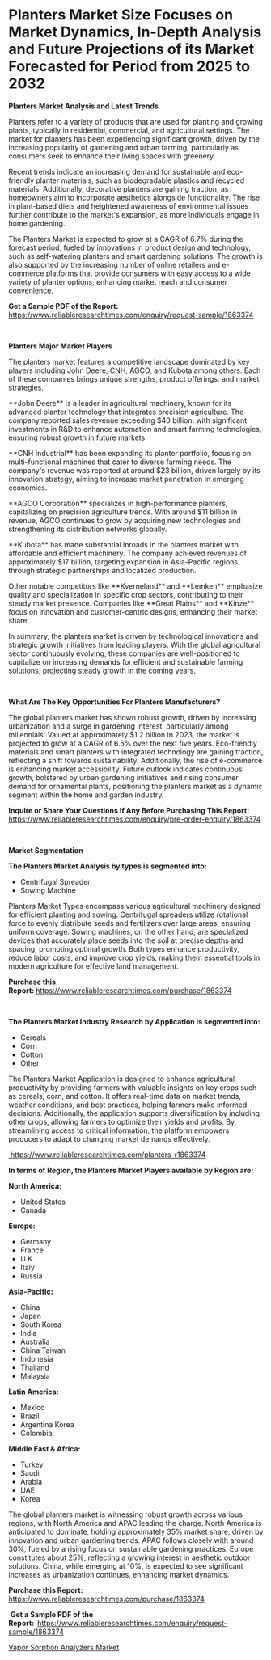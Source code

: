 <p><h1>Planters Market Size Focuses on Market Dynamics, In-Depth Analysis and Future Projections of its Market Forecasted for Period from 2025 to 2032</h1></p><p><strong>Planters Market Analysis and Latest Trends</strong></p>
<p><p>Planters refer to a variety of products that are used for planting and growing plants, typically in residential, commercial, and agricultural settings. The market for planters has been experiencing significant growth, driven by the increasing popularity of gardening and urban farming, particularly as consumers seek to enhance their living spaces with greenery. </p><p>Recent trends indicate an increasing demand for sustainable and eco-friendly planter materials, such as biodegradable plastics and recycled materials. Additionally, decorative planters are gaining traction, as homeowners aim to incorporate aesthetics alongside functionality. The rise in plant-based diets and heightened awareness of environmental issues further contribute to the market's expansion, as more individuals engage in home gardening.</p><p>The Planters Market is expected to grow at a CAGR of 6.7% during the forecast period, fueled by innovations in product design and technology, such as self-watering planters and smart gardening solutions. The growth is also supported by the increasing number of online retailers and e-commerce platforms that provide consumers with easy access to a wide variety of planter options, enhancing market reach and consumer convenience.</p></p>
<p><strong>Get a Sample PDF of the Report:&nbsp;</strong> <a href="https://www.reliableresearchtimes.com/enquiry/request-sample/1863374?utm_campaign=2271&utm_medium=2&utm_source=Github&utm_content=ia&utm_term=19022025&utm_id=planters">https://www.reliableresearchtimes.com/enquiry/request-sample/1863374</a></p>
<p>&nbsp;</p>
<p><strong>Planters Major Market Players</strong></p>
<p><p>The planters market features a competitive landscape dominated by key players including John Deere, CNH, AGCO, and Kubota among others. Each of these companies brings unique strengths, product offerings, and market strategies.</p><p>**John Deere** is a leader in agricultural machinery, known for its advanced planter technology that integrates precision agriculture. The company reported sales revenue exceeding $40 billion, with significant investments in R&D to enhance automation and smart farming technologies, ensuring robust growth in future markets.</p><p>**CNH Industrial** has been expanding its planter portfolio, focusing on multi-functional machines that cater to diverse farming needs. The company's revenue was reported at around $23 billion, driven largely by its innovation strategy, aiming to increase market penetration in emerging economies.</p><p>**AGCO Corporation** specializes in high-performance planters, capitalizing on precision agriculture trends. With around $11 billion in revenue, AGCO continues to grow by acquiring new technologies and strengthening its distribution networks globally.</p><p>**Kubota** has made substantial inroads in the planters market with affordable and efficient machinery. The company achieved revenues of approximately $17 billion, targeting expansion in Asia-Pacific regions through strategic partnerships and localized production.</p><p>Other notable competitors like **Kverneland** and **Lemken** emphasize quality and specialization in specific crop sectors, contributing to their steady market presence. Companies like **Great Plains** and **Kinze** focus on innovation and customer-centric designs, enhancing their market share.</p><p>In summary, the planters market is driven by technological innovations and strategic growth initiatives from leading players. With the global agricultural sector continuously evolving, these companies are well-positioned to capitalize on increasing demands for efficient and sustainable farming solutions, projecting steady growth in the coming years.</p></p>
<p>&nbsp;</p>
<p><strong>What Are The Key Opportunities For Planters Manufacturers?</strong></p>
<p><p>The global planters market has shown robust growth, driven by increasing urbanization and a surge in gardening interest, particularly among millennials. Valued at approximately $1.2 billion in 2023, the market is projected to grow at a CAGR of 6.5% over the next five years. Eco-friendly materials and smart planters with integrated technology are gaining traction, reflecting a shift towards sustainability. Additionally, the rise of e-commerce is enhancing market accessibility. Future outlook indicates continuous growth, bolstered by urban gardening initiatives and rising consumer demand for ornamental plants, positioning the planters market as a dynamic segment within the home and garden industry.</p></p>
<p><strong>Inquire or Share Your Questions If Any Before Purchasing This Report:</strong> <a href="https://www.reliableresearchtimes.com/enquiry/pre-order-enquiry/1863374?utm_campaign=2271&utm_medium=2&utm_source=Github&utm_content=ia&utm_term=19022025&utm_id=planters">https://www.reliableresearchtimes.com/enquiry/pre-order-enquiry/1863374</a></p>
<p>&nbsp;</p>
<p><strong>Market Segmentation</strong></p>
<p><strong>The Planters Market Analysis by types is segmented into:</strong></p>
<p><ul><li>Centrifugal Spreader</li><li>Sowing Machine</li></ul></p>
<p><p>Planters Market Types encompass various agricultural machinery designed for efficient planting and sowing. Centrifugal spreaders utilize rotational force to evenly distribute seeds and fertilizers over large areas, ensuring uniform coverage. Sowing machines, on the other hand, are specialized devices that accurately place seeds into the soil at precise depths and spacing, promoting optimal growth. Both types enhance productivity, reduce labor costs, and improve crop yields, making them essential tools in modern agriculture for effective land management.</p></p>
<p><strong>Purchase this Report:&nbsp;</strong><a href="https://www.reliableresearchtimes.com/purchase/1863374?utm_campaign=2271&utm_medium=2&utm_source=Github&utm_content=ia&utm_term=19022025&utm_id=planters">https://www.reliableresearchtimes.com/purchase/1863374</a></p>
<p>&nbsp;</p>
<p><strong>The Planters Market Industry Research by Application is segmented into:</strong></p>
<p><ul><li>Cereals</li><li>Corn</li><li>Cotton</li><li>Other</li></ul></p>
<p><p>The Planters Market Application is designed to enhance agricultural productivity by providing farmers with valuable insights on key crops such as cereals, corn, and cotton. It offers real-time data on market trends, weather conditions, and best practices, helping farmers make informed decisions. Additionally, the application supports diversification by including other crops, allowing farmers to optimize their yields and profits. By streamlining access to critical information, the platform empowers producers to adapt to changing market demands effectively.</p></p>
<p><a href="https://www.reliableresearchtimes.com/planters-r1863374?utm_campaign=2271&utm_medium=2&utm_source=Github&utm_content=ia&utm_term=19022025&utm_id=planters">&nbsp;https://www.reliableresearchtimes.com/planters-r1863374</a></p>
<p><strong>In terms of Region, the Planters Market Players available by Region are:</strong></p>
<p>
    <p> <strong> North America: </strong>
        <ul>
            <li>United States</li>
            <li>Canada</li>
        </ul>
        </p> 
    <p> <strong> Europe: </strong>
        <ul>
            <li>Germany</li>
            <li>France</li>
            <li>U.K.</li>
            <li>Italy</li>
            <li>Russia</li>
        </ul>
        </p> 
    <p> <strong> Asia-Pacific: </strong>
        <ul>
            <li>China</li>
            <li>Japan</li>
            <li>South Korea</li>
            <li>India</li>
            <li>Australia</li>
            <li>China Taiwan</li>
            <li>Indonesia</li>
            <li>Thailand</li>
            <li>Malaysia</li>
        </ul>
        </p> 
    <p> <strong> Latin America: </strong>
        <ul>
            <li>Mexico</li>
            <li>Brazil</li>
            <li>Argentina Korea</li>
            <li>Colombia</li>
        </ul>
        </p> 
    <p> <strong> Middle East & Africa: </strong>
        <ul>
            <li>Turkey</li>
            <li>Saudi</li>
            <li>Arabia</li>
            <li>UAE</li>
            <li>Korea</li>
        </ul>
    </p>
    </p>
<p><p>The global planters market is witnessing robust growth across various regions, with North America and APAC leading the charge. North America is anticipated to dominate, holding approximately 35% market share, driven by innovation and urban gardening trends. APAC follows closely with around 30%, fueled by a rising focus on sustainable gardening practices. Europe constitutes about 25%, reflecting a growing interest in aesthetic outdoor solutions. China, while emerging at 10%, is expected to see significant increases as urbanization continues, enhancing market dynamics.</p></p>
<p><strong>Purchase this Report: </strong><a href="https://www.reliableresearchtimes.com/purchase/1863374?utm_campaign=2271&utm_medium=2&utm_source=Github&utm_content=ia&utm_term=19022025&utm_id=planters">https://www.reliableresearchtimes.com/purchase/1863374</a></p>
<p>&nbsp;<strong>Get a Sample PDF of the Report:&nbsp;&nbsp;</strong><a href="https://www.reliableresearchtimes.com/enquiry/request-sample/1863374?utm_campaign=2271&utm_medium=2&utm_source=Github&utm_content=ia&utm_term=19022025&utm_id=planters">https://www.reliableresearchtimes.com/enquiry/request-sample/1863374</a></p>
<p><strong></strong></p>
<p><p><a href="https://github.com/osbornrdaflalo/Market-Research-Report-List-1/blob/main/vapor-sorption-analyzers-market.md?utm_campaign=2271&utm_medium=2&utm_source=Github&utm_content=ia&utm_term=19022025&utm_id=planters">Vapor Sorption Analyzers Market</a></p></p>